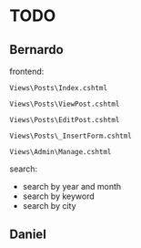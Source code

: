 # TODO

## Bernardo

frontend:

`Views\Posts\Index.cshtml`

`Views\Posts\ViewPost.cshtml`

`Views\Posts\EditPost.cshtml`

`Views\Posts\_InsertForm.cshtml`

`Views\Admin\Manage.cshtml` 



search:
- search by year and month
- search by keyword
- search by city


## Daniel